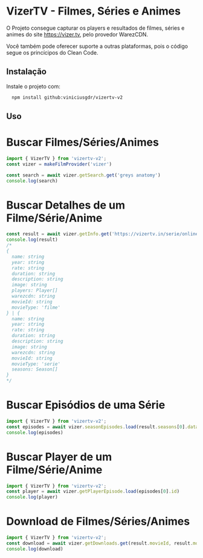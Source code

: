 # VizerTV - Filmes, Séries e Animes

O Projeto consegue capturar os players e resultados de filmes, séries e animes do site https://vizer.tv, pelo provedor WarezCDN.

Você também pode oferecer suporte a outras plataformas, pois o código segue os princícipos do Clean Code.

## Instalação

Instale o projeto com:

```bash
  npm install github:viniciusgdr/vizertv-v2
```

## Uso

# Buscar Filmes/Séries/Animes
```typescript
import { VizerTV } from 'vizertv-v2';
const vizer = makeFilmProvider('vizer')

const search = await vizer.getSearch.get('greys anatomy')
console.log(search)
```

# Buscar Detalhes de um Filme/Série/Anime
```typescript
const result = await vizer.getInfo.get('https://vizertv.in/serie/online/greys-anatomy')
console.log(result)
/*
{
  name: string
  year: string
  rate: string
  duration: string
  description: string
  image: string
  players: Player[]
  warezcdn: string
  movieId: string
  movieType: 'filme'
} | {
  name: string
  year: string
  rate: string
  duration: string
  description: string
  image: string
  warezcdn: string
  movieId: string
  movieType: 'serie'
  seasons: Season[]
}
*/
```
# Buscar Episódios de uma Série
```typescript
import { VizerTV } from 'vizertv-v2';
const episodes = await vizer.seasonEpisodes.load(result.seasons[0].dataSeasonId)
console.log(episodes)
```
# Buscar Player de um Filme/Série/Anime
```typescript
import { VizerTV } from 'vizertv-v2';
const player = await vizer.getPlayerEpisode.load(episodes[0].id)
console.log(player)
```

# Download de Filmes/Séries/Animes
```typescript
import { VizerTV } from 'vizertv-v2';
const download = await vizer.getDownloads.get(result.movieId, result.movieType)
console.log(download)
```

